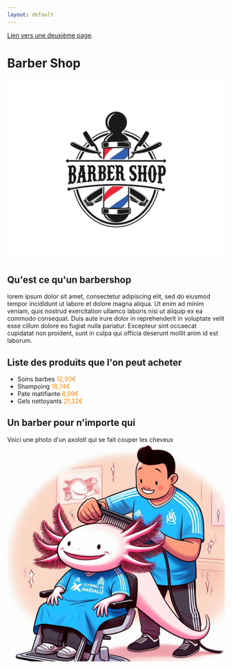 ```yaml
---
layout: default
---
```




[Lien vers une deuxième page](./another-page.html).

# Barber Shop

![Image du barbershop](img/barbershop.jpg)

## Qu'est ce qu'un barbershop
lorem ipsum dolor sit amet, consectetur adipiscing elit, sed do eiusmod tempor incididunt ut labore et dolore magna aliqua. Ut enim ad minim veniam, quis nostrud exercitation ullamco laboris nisi ut aliquip ex ea commodo consequat. Duis aute irure dolor in reprehenderit in voluptate velit esse cillum dolore eu fugiat nulla pariatur. Excepteur sint occaecat cupidatat non proident, sunt in culpa qui officia deserunt mollit anim id est laborum.

## Liste des produits que l'on peut acheter
 * Soins barbes  <span style="color: #FF8700">12,90€ </span>
 * Shampoing <span style="color: #FF8700">18,74€ </span>
 * Pate matifiante <span style="color: #FF8700">8,99€ </span>
 * Gels nettoyants <span style="color: #FF8700">21,32€ </span>

## Un barber pour n'importe qui 

Voici une photo d'un axolotl qui se fait couper les cheveux
![Photo](img/axolotl.jpg)



